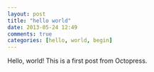 ```yaml
---
layout: post
title: "hello world"
date: 2013-05-24 12:49
comments: true
categories: [hello, world, begin]
---
```

Hello, world! This is a first post from Octopress.